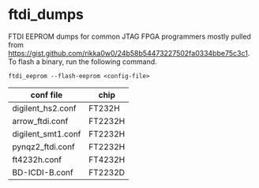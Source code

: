 # ftdi_dumps
FTDI EEPROM dumps for common JTAG FPGA programmers mostly pulled from https://gist.github.com/rikka0w0/24b58b54473227502fa0334bbe75c3c1. To flash a binary, run the following command.

	ftdi_eeprom --flash-eeprom <config-file>

| conf file | chip |
| --- | --- |
| digilent_hs2.conf | FT232H |
| arrow_ftdi.conf | FT2232H |
| digilent_smt1.conf | FT2232H |
| pynqz2_ftdi.conf | FT2232H |
| ft4232h.conf | FT4232H |
| BD-ICDI-B.conf | FT2232D |

